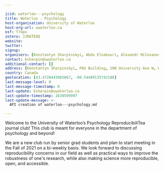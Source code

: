 ```yaml
---

jcid: waterloo---psychology
title: Waterloo - Psychology
host-organisation: University of Waterloo
host-org-url: uwaterloo.ca
osf: f74px
zotero: JJRATE8Q
website: 
twitter: 
signup: 
organisers: [Konstantyn Sharpinskyi, Abdo Elnakouri, Alexandr Milovanov, Takuya Shibayama, Jackson Smith]
contact: ksharpin@uwaterloo.ca
additional-contact: []
address: [Konstantyn Sharpinskyi, PAS Building, 200 University Ave W, Waterloo, ON , N2L 3G1, Canada]
country: Canada
geolocation: [43.4720443965867, -80.54489135742188]
last-message-level: 0
last-message-timestamp: 0
last-update: ksharpin@uwaterloo.ca
last-update-timestamp: 1630509997
last-update-message: >-
  API creation of waterloo---psychology.md

---
```


Welcome to the University of Waterloo’s Psychology ReproducibiliTea journal club! This club is meant for everyone in the department of psychology and beyond!

We are a new club run by senior grad students and plan to start meeting in the Fall of 2021 on a bi-weekly basis. We look forward to discussing reproducibility concerns in our field as well as practical ways to improve the robustness of one's research, while also making science more reproducible, open, and accessible.
